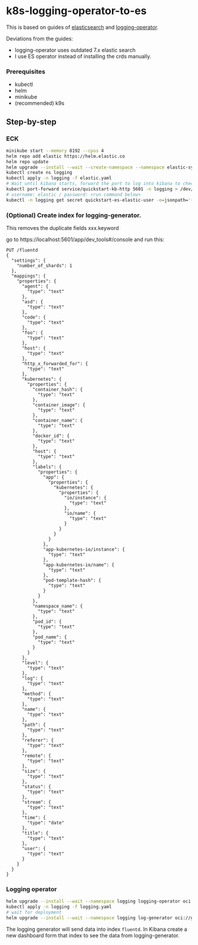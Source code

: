 # k8s-logging-operator-to-es

This is based on guides of [elasticsearch](https://www.elastic.co/guide/en/cloud-on-k8s/2.10/k8s-quickstart.html)
and [logging-operator](https://kube-logging.dev/docs/examples/es-nginx/).

Deviations from the guides:

* logging-operator uses outdated 7.x elastic search
* I use ES operator instead of installing the crds manually.

### Prerequisites

* kubectl
* helm
* minikube
* (recommended) k9s

## Step-by-step

### ECK

```bash
minikube start --memory 8192 --cpus 4
helm repo add elastic https://helm.elastic.co
helm repo update
helm upgrade --install --wait --create-namespace --namespace elastic-system elastic-operator elastic/eck-operator
kubectl create ns logging
kubectl apply -n logging -f elastic.yaml
# Wait until kibana starts, forward the port to log into kibana to check that is works
kubectl port-forward service/quickstart-kb-http 5601 -n logging > /dev/null &
# username: elastic / password: <run command below>
kubectl -n logging get secret quickstart-es-elastic-user -o=jsonpath='{.data.elastic}' | base64 --decode; echo
```

### (Optional) Create index for logging-generator.

This removes the duplicate fields xxx.keyword

go to https://localhost:5601/app/dev_tools#/console and run this:

```
PUT /fluentd
{
  "settings": {
    "number_of_shards": 1
  },
  "mappings": {
    "properties": {
      "agent": {
        "type": "text"
      },
      "asd": {
        "type": "text"
      },
      "code": {
        "type": "text"
      },
      "foo": {
        "type": "text"
      },
      "host": {
        "type": "text"
      },
      "http_x_forwarded_for": {
        "type": "text"
      },
      "kubernetes": {
        "properties": {
          "container_hash": {
            "type": "text"
          },
          "container_image": {
            "type": "text"
          },
          "container_name": {
            "type": "text"
          },
          "docker_id": {
            "type": "text"
          },
          "host": {
            "type": "text"
          },
          "labels": {
            "properties": {
              "app": {
                "properties": {
                  "kubernetes": {
                    "properties": {
                      "io/instance": {
                        "type": "text"
                      },
                      "io/name": {
                        "type": "text"
                      }
                    }
                  }
                }
              },
              "app-kubernetes-io/instance": {
                "type": "text"
              },
              "app-kubernetes-io/name": {
                "type": "text"
              },
              "pod-template-hash": {
                "type": "text"
              }
            }
          },
          "namespace_name": {
            "type": "text"
          },
          "pod_id": {
            "type": "text"
          },
          "pod_name": {
            "type": "text"
          }
        }
      },
      "level": {
        "type": "text"
      },
      "log": {
        "type": "text"
      },
      "method": {
        "type": "text"
      },
      "name": {
        "type": "text"
      },
      "path": {
        "type": "text"
      },
      "referer": {
        "type": "text"
      },
      "remote": {
        "type": "text"
      },
      "size": {
        "type": "text"
      },
      "status": {
        "type": "text"
      },
      "stream": {
        "type": "text"
      },
      "time": {
        "type": "date"
      },
      "title": {
        "type": "text"
      },
      "user": {
        "type": "text"
      }
    }
  }
}
```

### Logging operator

```bash
helm upgrade --install --wait --namespace logging logging-operator oci://ghcr.io/kube-logging/helm-charts/logging-operator
kubectl apply -n logging -f logging.yaml
# wait for deployment
helm upgrade --install --wait --namespace logging log-generator oci://ghcr.io/kube-logging/helm-charts/log-generator
```

The logging generator will send data into index `fluentd`. 
In Kibana create a new dashboard form that index to see the data from logging-generator. 
